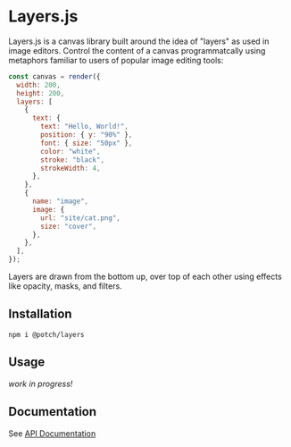# Layers.js

Layers.js is a canvas library built around the idea of "layers" as used in image editors. Control the content of a canvas programmatcally using metaphors familiar to users of popular image editing tools:

```js
const canvas = render({
  width: 200,
  height: 200,
  layers: [
    {
      text: {
        text: "Hello, World!",
        position: { y: "90%" },
        font: { size: "50px" },
        color: "white",
        stroke: "black",
        strokeWidth: 4,
      },
    },
    {
      name: "image",
      image: {
        url: "site/cat.png",
        size: "cover",
      },
    },
  ],
});
```

Layers are drawn from the bottom up, over top of each other using effects like opacity, masks, and filters.

## Installation

`npm i @potch/layers`

## Usage

_work in progress!_

## Documentation

See [API Documentation](https://github.com/potch/layers.js/blob/main/API.md)
